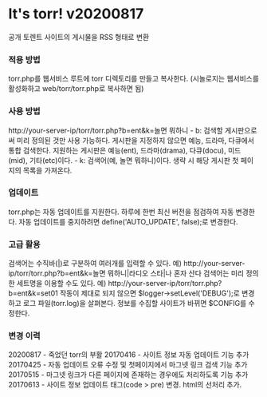 # It's torr! v20200817
  공개 토렌트 사이트의 게시물을 RSS 형태로 변환

### 적용 방법
   torr.php를 웹서비스 루트에 torr 디렉토리를 만들고 복사한다.
   (시놀로지는 웹서비스를 활성화하고 web/torr/torr.php로 복사하면 됨)

### 사용 방법
   http://your-server-ip/torr/torr.php?b=ent&k=놀면 뭐하니
      - b: 검색할 게시판으로써 미리 정의된 것만 사용 가능하다. 게시판을 지정하지 않으면 예능, 드라마, 다큐에서 통합 검색한다.
           지원하는 게시판은 예능(ent), 드라마(drama), 다큐(docu), 미드(mid), 기타(etc)이다.
      - k: 검색어(예, 놀면 뭐하니)이다. 생략 시 해당 게시판 첫 페이지의 목록을 가져온다.

### 업데이트
   torr.php는 자동 업데이트를 지원한다. 하루에 한번 최신 버전을 점검하여 자동 변경한다.
   자동 업데이트를 중지하려면 define('AUTO_UPDATE', false);로 변경한다.

### 고급 활용
   검색어는 수직바(|)로 구분하여 여러개를 입력할 수 있다. 예) http://your-server-ip/torr/torr.php?b=ent&k=놀면 뭐하니|라디오 스타|나 혼자 산다
   검색어는 미리 정의한 세트명을 이용할 수도 있다. 예)  http://your-server-ip/torr/torr.php?b=ent&k=set01
   작동이 제대로 되지 않으면 $logger->setLevel('DEBUG');로 변경하고 로그 파일(torr.log)을 살펴본다.
   정보를 수집할 사이트가 바뀌면 $CONFIG를 수정한다.

### 변경 이력
   20200817 - 죽었던 torr의 부활
   20170416 - 사이트 정보 자동 업데이트 기능 추가
   20170425 - 자동 업데이트 오류 수정 및 첫페이지에서 마그넷 링크 검색 기능 추가
   20170515 - 마그넷 링크가 다른 페이지에 존재하는 경우에도 처리하도록 기능 추가
   20170613 - 사이트 정보 업데이트 태그(code > pre) 변경. html의 선처리 추가.
